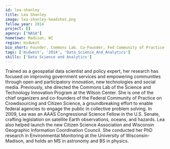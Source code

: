 ```yaml
---
id: lea-shanley
title: Lea Shanley
image: lea-shanley-headshot.png
fellow_year: 2014
project: []
agency: ["NASA"]
hometown: Madison, WI
region: midwest
bio_short: Founder, Commons Lab. Co-Founder, Fed Community of Practice on Crowdsourcing & Citizen Science. GIS & remote sensing, University of Wisconsin
tags: ['midwest', '2014', 'Data_Science_And_Analytics']
skills: ['Data Science and Analytics']
---
```


Trained as a geospatial data scientist and policy expert, her research has focused on improving government services and empowering communities through open and participatory innovation, new technologies and social media. Previously, she directed the Commons Lab of the Science and Technology Innovation Program at the Wilson Center. She is one of the chief organizers and co-founders of the Federal Community of Practice on Crowdsourcing and Citizen Science, a groundbreaking effort to enable federal agencies to engage the public in collective problem solving. In 2009, Lea was an AAAS Congressional Science Fellow in the U.S. Senate, crafting legislation on satellite Earth observations, oceans, and hazards. Lea also helped launch the new Citizen Science Association and Wisconsin Geographic Information Coordination Council. She conducted her PhD research in Environmental Monitoring at the University of Wisconsin-Madison, and holds an MS in astronomy and BS in physics.

